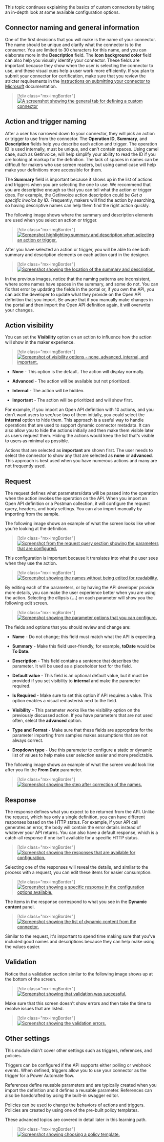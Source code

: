 This topic continues explaining the basics of custom connectors by taking an in-depth look at some available configuration options.

## Connector naming and general information

One of the first decisions that you will make is the name of your connector. The name should be unique and clarify what the connector is to the consumer. You are limited to 30 characters for this name, and you can elaborate more in the **Description** field. The **Icon background color** field can also help you visually identify your connector. These fields are important because they show when the user is selecting the connector to use, and these visual cues help a user work more efficiently. If you plan to submit your connector for certification, make sure that you review the stricter requirements in the [Instructions on submitting your connector to Microsoft](https://docs.microsoft.com/connectors/custom-connectors/certification-submission/?azure-portal=true#title) documentation.

> [!div class="mx-imgBorder"]
> [![A screenshot showing the general tab for defining a custom connector](../media/general.png)](../media/general.png#lightbox)

## Action and trigger naming

After a user has narrowed down to your connector, they will pick an action or trigger to use from the connector. The **Operation ID**, **Summary**, and **Description** fields help you describe each action and trigger. The operation ID is used internally, must be unique, and can't contain spaces. Using camel case, such as GetInvoice, will help simplify your ability to read the ID if you are looking at markup for the definition. The lack of spaces in names can be difficult for makers who use screen readers, but using camel case will help make your definitions more accessible for them.

The **Summary** field is important because it shows up in the list of actions and triggers when you are selecting the one to use. We recommend that you are descriptive enough so that you can tell what the action or trigger does. For example, the GetInvoice action description could be *Get a specific invoice by ID*. Frequently, makers will find the action by searching, so having descriptive names can help them find the right action quickly.

The following image shows where the summary and description elements are used when you select an action or trigger.

> [!div class="mx-imgBorder"]
> [![Screenshot highlighting summary and description when selecting an action or trigger.](../media/summary.png)](../media/summary.png#lightbox)

After you have selected an action or trigger, you will be able to see both summary and description elements on each action card in the designer.

> [!div class="mx-imgBorder"]
> [![Screenshot showing the location of the summary and description.](../media/location.png)](../media/location.png#lightbox)

In the previous images, notice that the naming patterns are inconsistent, where some names have spaces in the summary, and some do not. You can fix that error by updating the fields in the portal or, if you own the API, you can ask the developer to update what they provide on the Open API definition that you import. Be aware that if you manually make changes in the portal and then import the Open API definition again, it will overwrite your changes.

## Action visibility

You can set the **Visibility** option on an action to influence how the action will show in the maker experience.

> [!div class="mx-imgBorder"]
> [![Screenshot of visibility options - none, advanced, internal, and important.](../media/visibility.png)](../media/visibility.png#lightbox)

- **None** - This option is the default. The action will display normally.

- **Advanced** - The action will be available but not prioritized.

- **Internal** - The action will be hidden.

- **Important** - The action will be prioritized and will show first.

For example, if you import an Open API definition with 10 actions, and you don't want users to see/use two of them initially, you could select the **internal** option to hide them. This approach is a useful way to handle operations that are used to support dynamic connector metadata. It can also allow you to hide the actions initially and then make them visible later as users request them. Hiding the actions would keep the list that's visible to users as minimal as possible.

Actions that are selected as **important** are shown first. The user needs to select the connector to show any that are selected as **none** or **advanced**. This approach is best used when you have numerous actions and many are not frequently used.

## Request

The request defines what parameters/data will be passed into the operation when the action invokes the operation on the API. When you import an Open API definition or a Postman collection, it will configure the request query, headers, and body settings. You can also import manually by importing from the sample.

The following image shows an example of what the screen looks like when you\'re looking at the definition.

> [!div class="mx-imgBorder"]
> [![Screenshot from the request query section showing the parameters that are configured.](../media/query.png)](../media/query.png#lightbox)

This configuration is important because it translates into what the user sees when they use the action.

> [!div class="mx-imgBorder"]
> [![Screenshot showing the names without being edited for readability.](../media/list.png)](../media/list.png#lightbox)

By editing each of the parameters, or by having the API developer provide more details, you can make the user experience better when you are using the action. Selecting the ellipsis (**...**) on each parameter will show you the following edit screen.

> [!div class="mx-imgBorder"]
> [![Screenshot showing the parameter options that you can configure.](../media/parameter.png)](../media/parameter.png#lightbox)

The fields and options that you should review and change are:

- **Name** - Do not change; this field must match what the API is expecting.

- **Summary** - Make this field user-friendly, for example, **toDate** would be **To Date**.

- **Description** - This field contains a sentence that describes the parameter. It will be used as a placeholder text for the field.

- **Default value** - This field is an optional default value, but it must be provided if you set visibility to **internal** and make the parameter required.

- **Is Required** - Make sure to set this option if API requires a value. This option enables a visual red asterisk next to the field.

- **Visibility** - This parameter works like the visibility option on the previously discussed action. If you have parameters that are not used often, select the **advanced** option.

- **Type and Format** - Make sure that these fields are appropriate for the parameter importing from samples makes assumptions that are not always correct.

- **Dropdown type** - Use this parameter to configure a static or dynamic list of values to help make user selection easier and more predictable.

The following image shows an example of what the screen would look like after you fix the **From Date** parameter.

> [!div class="mx-imgBorder"]
> [![Screenshot showing the step after correction of the names.](../media/from.png)](../media/from.png#lightbox)

## Response

The response defines what you expect to be returned from the API. Unlike the request, which has only a single definition, you can have different responses based on the HTTP status. For example, if your API call generates an error, the body will contain the error details instead of whatever your API returns. You can also have a default response, which is a catch-all response if one isn't available for a specific HTTP status.

> [!div class="mx-imgBorder"]
> [![Screenshot showing the responses that are available for configuration.](../media/response.png)](../media/response.png#lightbox)

Selecting one of the responses will reveal the details, and similar to the process with a request, you can edit these items for easier consumption.

> [!div class="mx-imgBorder"]
> [![Screenshot showing a specific response in the configuration options available.](../media/response-2.png)](../media/response-2.png#lightbox)

The items in the response correspond to what you see in the **Dynamic content** panel.

> [!div class="mx-imgBorder"]
> [![Screenshot showing the list of dynamic content from the connector.](../media/dynamic.png)](../media/dynamic.png#lightbox)

Similar to the request, it's important to spend time making sure that you've included good names and descriptions because they can help make using the values easier.

## Validation

Notice that a validation section similar to the following image shows up at the bottom of the screen.

> [!div class="mx-imgBorder"]
> [![Screenshot showing that validation was successful.](../media/validation.png)](../media/validation.png#lightbox)

Make sure that this screen doesn't show errors and then take the time to resolve issues that are listed.

> [!div class="mx-imgBorder"]
> [![Screenshot showing the validation errors.](../media/validation-errors.png)](../media/validation-errors.png#lightbox)

## Other settings

This module didn't cover other settings such as triggers, references, and policies.

Triggers can be configured if the API supports either polling or webhook events. When defined, triggers allow you to use your connector as the trigger for a Power Automate flow.

References define reusable parameters and are typically created when you import the definition and it defines a reusable parameter. References can also be handcrafted by using the built-in swagger editor.

Policies can be used to change the behaviors of actions and triggers. Policies are created by using one of the pre-built policy templates.

These advanced topics are covered in detail later in this learning path.

> [!div class="mx-imgBorder"]
> [![Screenshot showing choosing a policy template.](../media/policy.png)](../media/policy.png#lightbox)
